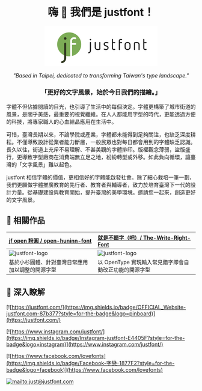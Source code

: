 
<div align="center">

# 嗨 👋  我們是 justfont！


<p align="center">
  <img src="https://raw.githubusercontent.com/justfont/.github/main/image/jf-logo-full-small.jpg" width="300pt">
</p>



*"Based in Taipei, dedicated to transforming Taiwan's type landscape."*

### 「更好的文字風景，始於今日我們的描繪。」

</div>

字體不但佔據閱讀的目光，也引導了生活中的每個決定。字體更構築了城市街道的風景，是關乎美感，最重要的視覺纖維。在人人都能用字型的時代，更能透過方便的科技，將專家職人的心血結晶應用在生活中。

可惜，臺灣長期以來，不論學院或產業，字體都未能得到足夠關注，也缺乏深度耕耘。不僅導致設計從業者能力斷層，一般民眾也對每日都會用到的字體缺乏認識。長久以往，街道上充斥不易理解、不甚美觀的字體排印。版權觀念薄弱，盜版盛行，更導致字型廠商在消費端無立足之地，紛紛轉型或外移。如此負向循環，讓臺灣的「文字風景」難以起色。

justfont 相信字體的價值，更相信好的字體能啟發社會。除了細心栽培一筆一劃，我們更願做字體推廣教育的先行者、教育者與輔導者，致力於培育臺灣下一代的設計力量。從基礎建設與教育開始，提升臺灣的美學環境。邀請您一起來，創造更好的文字風景。

## 📌 相關作品

|[jf open 粉圓 / open-huninn-font](https://github.com/justfont/open-huninn-font)|[就是不錯字（吧）/ The-Write-Right-Font](https://github.com/justfont/The-Write-Right-Font)|
|:--|:--|
| <img src="https://raw.githubusercontent.com/justfont/open-huninn-font/master/image/jf-open-huninn-banner.png" alt= "justfont-logo" width="400pt">| <img src="https://raw.githubusercontent.com/justfont/The-Write-Right-Font/main/image/cover.jpg" alt= "justfont-logo" width="400pt"> |
|<div alignment="text-align">基於小杉圓體、針對臺灣日常應用加以調整的開源字型</div>|以 OpenType 實現輸入常見錯字即會自動改正功能的開源字型|

## 📎 深入瞭解

[![https://justfont.com/](https://img.shields.io/badge/OFFICIAL_Website-justfont.com-87b377?style=for-the-badge&logo=pinboard)](https://justfont.com/)

[![https://www.instagram.com/justfont/](https://img.shields.io/badge/Instagram-justfont-E4405F?style=for-the-badge&logo=instagram)](https://www.instagram.com/justfont/) 

[![https://www.facebook.com/lovefonts](https://img.shields.io/badge/Facebook-字戀-1877F2?style=for-the-badge&logo=facebook)](https://www.facebook.com/lovefonts)


[![mailto:just@justfont.com](https://img.shields.io/badge/CONTACT_Mail-just@justfont.com-FFE01B?style=for-the-badge&logo=maildotru)](mailto:just@justfont.com)

#



